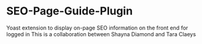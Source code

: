 # SEO-Page-Guide-Plugin
Yoast extension to display on-page SEO information on the front end for logged in 
This is a collaboration between Shayna Diamond and Tara Claeys
